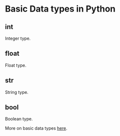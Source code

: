 # Basic Data types in Python


## int
Integer type.



## float
Float type.



## str
String type.


## bool
Boolean type.


More on basic data types [here](https://realpython.com/python-data-types/).
